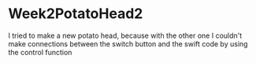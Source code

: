 # Week2PotatoHead2
I tried to make a new potato head, because with the other one I couldn't make connections between the switch button and the swift code by using the control function
